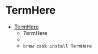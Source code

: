 # TermHere
- [TermHere](https://hbang.ws/apps/termhere/)
  -   TermHere
  - 
  - `brew cask install TermHere`
